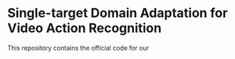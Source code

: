 # Single-target Domain Adaptation for Video Action Recognition

This repository contains the official code for our 